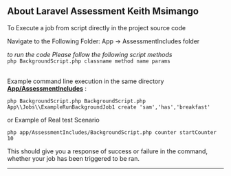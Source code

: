 ## About Laravel Assessment Keith Msimango

To Execute a job from script directly in the project source code

Navigate to the Following Folder: 
App -> AssessmentIncludes folder 

_to run the code Please follow the following script methods_ 
<br>
`php BackgroundScript.php classname method name params`

<br>
Example command line execution in the same directory <b><u>App/AssessmentIncludes</u></b> :


`php BackgroundScript.php BackgroundScript.php App\\Jobs\\ExampleRunBackgroundJob1 create 'sam','has','breakfast'`

or
Example of Real test Scenario

`php app/AssessmentIncludes/BackgroundScript.php counter startCounter 10`

This should give you a response of success or failure in the command, whether your job has been triggered to be ran. 

___




